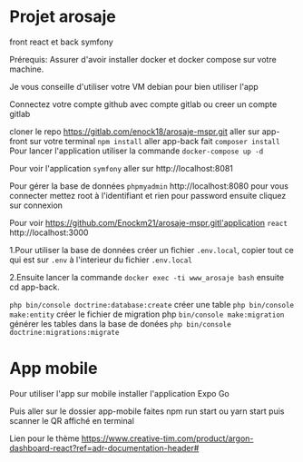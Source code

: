 # Projet arosaje 
front react et back symfony 

Prérequis:
Assurer d'avoir installer docker et docker compose sur votre machine.

Je vous conseille d'utiliser votre VM debian pour bien utiliser l'app

Connectez votre compte github avec compte gitlab ou creer un compte gitlab

cloner le repo https://gitlab.com/enock18/arosaje-mspr.git
aller sur app-front sur votre terminal `npm install`
aller app-back fait `composer install`
Pour lancer l'application utiliser la commande `docker-compose up -d`

Pour voir l'application `symfony` aller sur http://localhost:8081 

Pour gérer la base de données `phpmyadmin` http://localhost:8080
pour vous connecter mettez root à l'identifiant et rien pour password ensuite cliquez sur connexion

Pour voir https://github.com/Enockm21/arosaje-mspr.gitl'application `react` http://localhost:3000



1.Pour utiliser la base de données créer un fichier `.env.local`, copier tout ce qui est  sur `.env` à l'interieur du fichier `.env.local` 

2.Ensuite lancer la commande `docker exec -ti www_arosaje bash` ensuite cd app-back.

`php bin/console doctrine:database:create`
créer une table
`php bin/console make:entity` 
créer le fichier de migration
php `bin/console make:migration`
générer les tables dans la base de donées
`php bin/console doctrine:migrations:migrate`

# App mobile

Pour utiliser l'app sur mobile installer l'application Expo Go

Puis aller sur le dossier app-mobile faites npm run start ou yarn start
puis scanner le QR affiché en terminal

Lien pour le thème
https://www.creative-tim.com/product/argon-dashboard-react?ref=adr-documentation-header#
